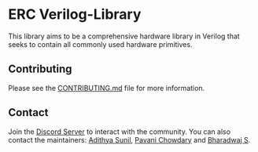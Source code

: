 # ERC Verilog-Library

This library aims to be a comprehensive hardware library in Verilog that seeks to contain all commonly used hardware primitives.

## Contributing

Please see the [CONTRIBUTING.md](CONTRIBUTING.md) file for more information.

## Contact

Join the [Discord Server](https://discord.gg/nzvHTrah9A) to interact with the community. You can also contact the maintainers: [Adithya Sunil](https://github.com/adithyasunil26),
[Pavani Chowdary](https://github.com/pavs315) and [Bharadwaj S](https://github.com/faceless-man1607).